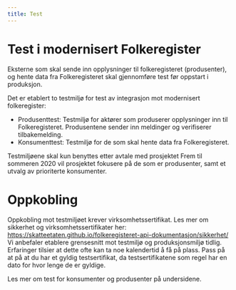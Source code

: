 ```yaml
---
title: Test
---
```


# Test i modernisert Folkeregister
 
Eksterne som skal sende inn opplysninger til folkeregisteret (produsenter), og hente data fra Folkeregisteret skal gjennomføre test før oppstart i produksjon.
 
Det er etablert to testmiljø for test av integrasjon mot modernisert folkeregister:
 
* Produsenttest: Testmiljø for aktører som produserer opplysninger inn til Folkeregisteret. Produsentene sender inn meldinger og verifiserer tilbakemelding.
* Konsumenttest: Testmiljø for de som skal hente data fra Folkeregisteret.
 
Testmiljøene skal kun benyttes etter avtale med prosjektet
Frem til sommeren 2020 vil prosjektet fokusere på de som er produsenter, samt et utvalg av prioriterte konsumenter. 
 
 
# Oppkobling
Oppkobling mot testmiljøet krever virksomhetssertifikat. Les mer om sikkerhet og virksomhetssertifikater her: https://skatteetaten.github.io/folkeregisteret-api-dokumentasjon/sikkerhet/
Vi anbefaler etablere grensesnitt mot testmiljø og produksjonsmiljø tidlig. Erfaringer tilsier at dette ofte kan ta noe kalendertid å få på plass. 
Pass på at på at du har et gyldig testsertifikat, da testsertifikatene som regel har en dato for hvor lenge de er gyldige.
 
 
Les mer om test for konsumenter og produsenter på undersidene.
